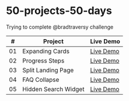 # 50-projects-50-days

Trying to complete @bradtraversy challenge


|  #  | Project                                                                                                                     | Live Demo                                                                         |
| :-: | --------------------------------------------------------------------------------------------------------------------------- | --------------------------------------------------------------------------------- |
| 01  | Expanding Cards                             | [Live Demo](https://mlorente13.github.io/50-projects-50-days/Expanding_Cards/)|
| 02  | Progress Steps                              | [Live Demo](https://mlorente13.github.io/50-projects-50-days/Progress_Steps/)|
| 03  | Split Landing Page                          | [Live Demo](https://mlorente13.github.io/50-projects-50-days/Split_Landing_Page/)|
| 04  | FAQ Collapse                                | [Live Demo](https://mlorente13.github.io/50-projects-50-days/FAQ_Collapse/)|
| 05  | Hidden Search Widget                        | [Live Demo](https://mlorente13.github.io/50-projects-50-days/Hidden_Search_Widget/)|